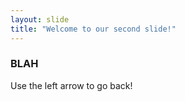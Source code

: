```yaml
---
layout: slide
title: "Welcome to our second slide!"
---
```

### BLAH
Use the left arrow to go back!
